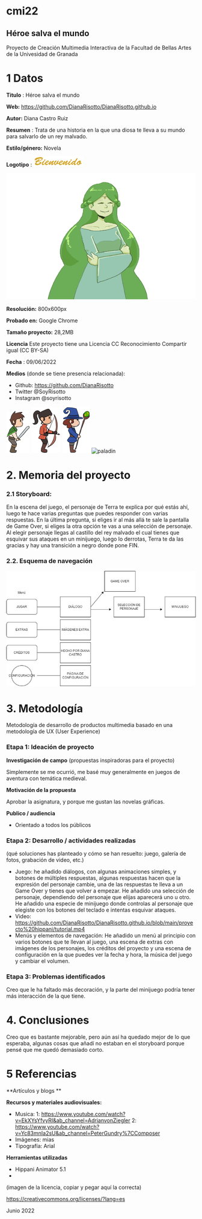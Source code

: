 # cmi22

## Héroe salva el mundo

Proyecto de Creación Multimedia Interactiva de la  Facultad de Bellas Artes de la Univesidad de Granada


# 1 Datos 

**Titulo** : Héroe salva el mundo

**Web:**   https://github.com/DianaRisotto/DianaRisotto.github.io

**Autor:**  Diana Castro Ruiz

**Resumen** : Trata de una historia en la que una diosa te lleva a su mundo para salvarlo de un rey malvado.

**Estilo/género:**  Novela

**Logotipo** : ![logo](https://github.com/DianaRisotto/DianaRisotto.github.io/blob/main/proyecto%20hippani/Proyecto%20hippani_Media/bienvenido.png)

![terra](https://github.com/DianaRisotto/DianaRisotto.github.io/blob/main/proyecto%20hippani/Proyecto%20hippani_Media/normal.png)

**Resolución:** 800x600px

**Probado en:**   Google Chrome

**Tamaño proyecto:** 28,2MB 

**Licencia** Este proyecto tiene una Licencia CC Reconocimiento Compartir igual (CC BY-SA)

**Fecha** : 09/06/2022

**Medios** (donde se tiene presencia relacionada):

- Github: https://github.com/DianaRisotto
- Twitter @SoyRisotto
- Instagram @soyrisotto


![aventurero](https://github.com/DianaRisotto/DianaRisotto.github.io/blob/main/proyecto%20hippani/Proyecto%20hippani_Media/mini%20aventureroo.png) ![arquero](https://github.com/DianaRisotto/DianaRisotto.github.io/blob/main/proyecto%20hippani/Proyecto%20hippani_Media/mini%20arquero.png) ![mago](https://github.com/DianaRisotto/DianaRisotto.github.io/blob/main/proyecto%20hippani/Proyecto%20hippani_Media/mini%20mago.png) ![paladin](https://github.com/DianaRisotto/DianaRisotto.github.io/blob/main/proyecto%20hippani/Proyecto%20hippani_Media/mini%20palad%C3%ADn.png)

# 2. Memoria del proyecto 

### 2.1 Storyboard: 



En la escena del juego, el personaje de Terra te explica por qué estás ahí, luego te hace varias preguntas que puedes responder con varias respuestas. En la última pregunta, si eliges ir al más allá te sale la pantalla de Game Over, si eliges la otra opción te vas a una selección de personaje. Al elegir personaje llegas al castillo del rey malvado el cual tienes que esquivar sus ataques en un minijuego, luego lo derrotas, Terra te da las gracias y hay una transición a negro donde pone FIN.



### 2.2. Esquema de navegación 



![esquema](https://github.com/DianaRisotto/DianaRisotto.github.io/blob/main/proyecto%20hippani/esquema.jpg)







# 3. Metodología

Metodología de desarrollo de productos multimedia basado en una metodología de UX (User Experience)



### Etapa 1: Ideación de proyecto

**Investigación de campo** (propuestas inspiradoras para el proyecto)

Simplemente se me ocurrió, me basé muy generalmente en juegos de aventura con temática medieval.



**Motivación de la propuesta** 

Aprobar la asignatura, y porque me gustan las novelas gráficas.



**Publico / audiencia**

- Orientado a todos los públicos





### Etapa 2: Desarrollo / actividades realizadas

(qué soluciones has planteado y cómo se han resuelto: juego, galería de fotos, grabación de video, etc.)

- Juego: he añadido diálogos, con algunas animaciones simples, y botones de múltiples respuestas, algunas respuestas hacen que la expresión del personaje cambie, una de las respuestas te lleva a un Game Over y tienes que volver a empezar. He añadido una selección de personaje, dependiendo del personaje que elijas aparecerá uno u otro. He añadido una especie de minijuego donde controlas al personaje que elegiste con los botones del teclado e intentas esquivar ataques. 
- Video: https://github.com/DianaRisotto/DianaRisotto.github.io/blob/main/proyecto%20hippani/tutorial.mp4
- Menús y elementos de navegación: He añadido un menú al principio con varios botones que te llevan al juego, una escena de extras con imágenes de los personajes, los créditos del proyecto y una escena de configuración en la que puedes ver la fecha y hora, la música del juego y cambiar el volumen.



### Etapa 3: Problemas identificados

Creo que le ha faltado más decoración, y la parte del minijuego podría tener más interacción de la que tiene.



# 4. Conclusiones 

Creo que es bastante mejorable, pero aún así ha quedado mejor de lo que esperaba, algunas cosas que añadí no estaban en el storyboard porque pensé que me
quedó demasiado corto.






# 5 Referencias 

**Artículos y blogs ** 



**Recursos y materiales audiovisuales:**

* Musica:  1: https://www.youtube.com/watch?v=EkXYsYfvyRI&ab_channel=AdrianvonZiegler
2: https://www.youtube.com/watch?v=Yc83mnIa2sU&ab_channel=PeterGundry%7CComposer
* Imágenes:  mias
* Tipografía: Arial

**Herramientas utilizadas**

- Hippani Animator 5.1
- 



(imagen de la licencia, copiar y pegar aquí la correcta)

https://creativecommons.org/licenses/?lang=es

Junio 2022
